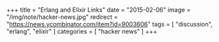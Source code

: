 +++
title = "Erlang and Elixir Links"
date = "2015-02-06"
image = "/img/note/hacker-news.jpg"
redirect = "https://news.ycombinator.com/item?id=9003606"
tags = [ "discussion", "erlang", "elixir" ]
categories = [ "hacker news" ]
+++

